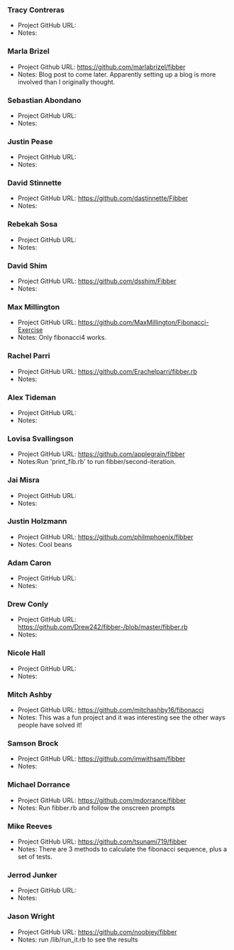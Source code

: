 ### Tracy Contreras
* Project GitHub URL: 
* Notes:

### Marla Brizel
* Project Github URL: https://github.com/marlabrizel/fibber
* Notes: Blog post to come later. Apparently setting up a blog is more involved than I originally thought.

### Sebastian Abondano
* Project GitHub URL: 
* Notes:

### Justin Pease
* Project GitHub URL: 
* Notes:

### David Stinnette
* Project GitHub URL: https://github.com/dastinnette/Fibber
* Notes:

### Rebekah Sosa
* Project GitHub URL: 
* Notes:
 
### David Shim
* Project GitHub URL: https://github.com/dsshim/Fibber
* Notes:

### Max Millington
* Project GitHub URL: https://github.com/MaxMillington/Fibonacci-Exercise
* Notes: Only fibonacci4 works. 

### Rachel Parri
* Project GitHub URL: https://github.com/Erachelparri/fibber.rb
* Notes:

### Alex Tideman
* Project GitHub URL: 
* Notes:

### Lovisa Svallingson
* Project GitHub URL: https://github.com/applegrain/fibber
* Notes:Run 'print_fib.rb' to run fibber/second-iteration.  

### Jai Misra
* Project GitHub URL: 
* Notes:

### Justin Holzmann
* Project GitHub URL: https://github.com/philmphoenix/fibber
* Notes: Cool beans

### Adam Caron
* Project GitHub URL: 
* Notes:

### Drew Conly
* Project GitHub URL: https://github.com/Drew242/fibber-/blob/master/fibber.rb
* Notes:

### Nicole Hall
* Project GitHub URL: 
* Notes:

### Mitch Ashby
* Project GitHub URL: https://github.com/mitchashby16/fibonacci
* Notes: This was a fun project and it was interesting see the other ways people have solved it!

### Samson Brock
* Project GitHub URL: https://github.com/imwithsam/fibber
* Notes:

### Michael Dorrance
* Project GitHub URL: https://github.com/mdorrance/fibber
* Notes: Run fibber.rb and follow the onscreen prompts

### Mike Reeves
* Project GitHub URL: https://github.com/tsunami719/fibber
* Notes: There are 3 methods to calculate the fibonacci sequence, plus a set of tests.

### Jerrod Junker
* Project GitHub URL: 
* Notes:

### Jason Wright
* Project GitHub URL: https://github.com/noobjey/fibber
* Notes: run /lib/run_it.rb to see the results

